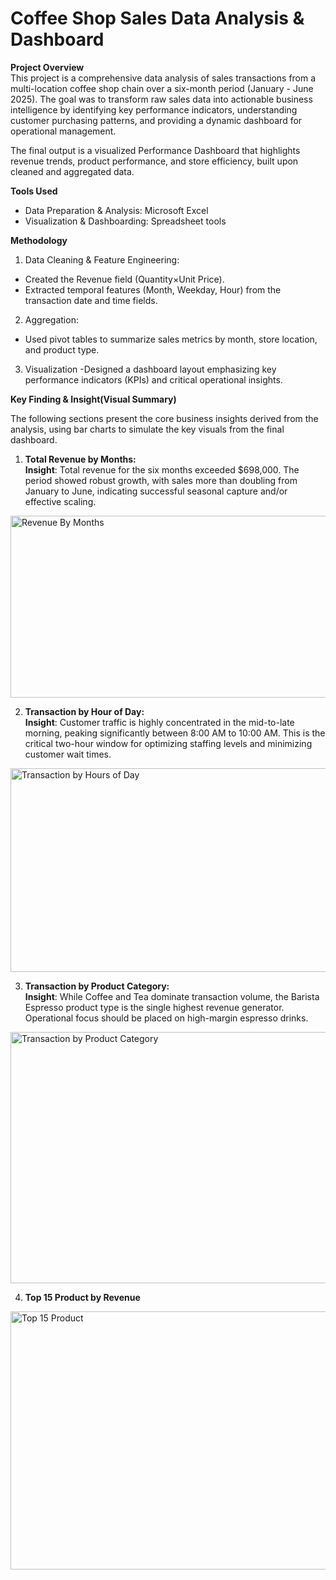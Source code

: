 # Coffee Shop Sales Data Analysis & Dashboard
**Project Overview**  
This project is a comprehensive data analysis of sales transactions from a multi-location coffee shop chain over a six-month period (January - June 2025). The goal was to transform raw sales data into actionable business intelligence by identifying key performance indicators, understanding customer purchasing patterns, and providing a dynamic dashboard for operational management. 

The final output is a visualized  Performance Dashboard that highlights revenue trends, product performance, and store efficiency, built upon cleaned and aggregated data.  


**Tools Used**  

- Data Preparation & Analysis: Microsoft Excel
- Visualization & Dashboarding: Spreadsheet tools

**Methodology**  

1. Data Cleaning & Feature Engineering:
- Created the Revenue field (Quantity×Unit Price).
- Extracted temporal features (Month, Weekday, Hour) from the transaction date and time fields.
2. Aggregation:
- Used pivot tables to summarize sales metrics by month, store location, and product type.
3. Visualization
-Designed a dashboard layout emphasizing key performance indicators (KPIs) and critical operational insights.

**Key Finding & Insight(Visual Summary)**  

The following sections present the core business insights derived from the analysis, using bar charts to simulate the key visuals from the final dashboard.

1. **Total Revenue by Months:**  
**Insight**: Total revenue for the six months exceeded $698,000. The period showed robust growth, with sales more than doubling from January to June, indicating successful seasonal capture and/or effective scaling.
<img width="980" height="291" alt="Revenue By Months" src="https://github.com/user-attachments/assets/e4f783ed-d275-4d5f-b362-df0aa7ba0feb" />

2. **Transaction by Hour of Day:**  
**Insight**:  Customer traffic is highly concentrated in the mid-to-late morning, peaking significantly between 8:00 AM to 10:00 AM. This is the critical two-hour window for optimizing staffing levels and minimizing customer wait times.

<img width="541" height="326" alt="Transaction by Hours of Day" src="https://github.com/user-attachments/assets/ef0c64d7-f069-415f-87c3-13c892671574" />

3. **Transaction by Product Category:**  
**Insight**: While Coffee and Tea dominate transaction volume, the Barista Espresso product type is the single highest revenue generator. Operational focus should be placed on high-margin espresso drinks.

<img width="612" height="402" alt="Transaction by Product Category" src="https://github.com/user-attachments/assets/922c478c-34b4-4b55-b54b-8f3dcb92fb26" />

4. **Top 15 Product by Revenue**

<img width="545" height="413" alt="Top 15 Product" src="https://github.com/user-attachments/assets/cac9ad07-9543-4e10-9e48-a65495f9e269" />
